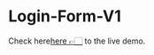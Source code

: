 # Login-Form-V1

Check here[here 👉🏻](https://eng-ahmed-hussien.github.io/Login-Form-V1/)  to the live demo.
